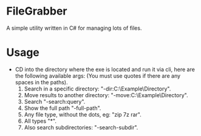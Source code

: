 # FileGrabber
A simple utility written in C# for managing lots of files.
# Usage
- CD into the directory where the exe is located and run it via cli, here are the following available args: (You must use quotes if there are any spaces in the paths).
  1. Search in a specific directory: "-dir:C:\Example\Directory".
  2. Move results to another directory: "-move:C:\Example\Directory".
  3. Search "-search:query".
  4. Show the full path "-full-path".
  5. Any file type, without the dots, eg: "zip 7z rar".
  6. All types "*".
  7. Also search subdirectories: "-search-subdir".
